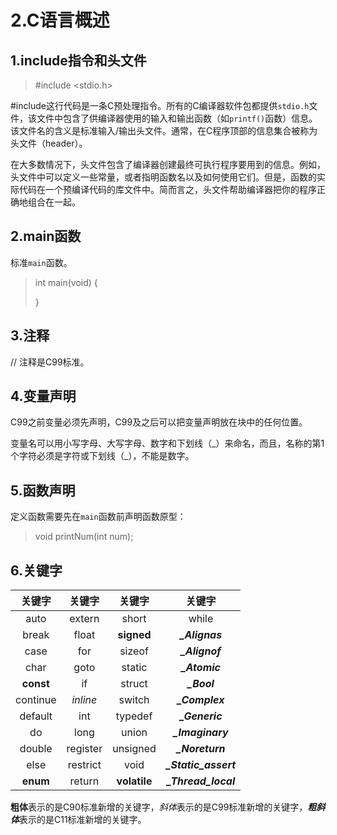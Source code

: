 # 2.C语言概述

## 1.include指令和头文件

> \#include <stdio.h>

\#include这行代码是一条C预处理指令。所有的C编译器软件包都提供`stdio.h`文件，该文件中包含了供编译器使用的输入和输出函数（如`printf()`函数）信息。该文件名的含义是标准输入/输出头文件。通常，在C程序顶部的信息集合被称为头文件（header）。

在大多数情况下，头文件包含了编译器创建最终可执行程序要用到的信息。例如，头文件中可以定义一些常量，或者指明函数名以及如何使用它们。但是，函数的实际代码在一个预编译代码的库文件中。简而言之，头文件帮助编译器把你的程序正确地组合在一起。

## 2.main函数
标准`main`函数。
> int main(void) {
>
> }

## 3.注释

// 注释是C99标准。

## 4.变量声明

C99之前变量必须先声明，C99及之后可以把变量声明放在块中的任何位置。

变量名可以用小写字母、大写字母、数字和下划线（\_）来命名，而且，名称的第1个字符必须是字符或下划线（\_），不能是数字。

## 5.函数声明

定义函数需要先在`main`函数前声明函数原型：

> void printNum(int num);

## 6.关键字

|  关键字   |  关键字  |    关键字    |        关键字        |
| :-------: | :------: | :----------: | :------------------: |
|   auto    |  extern  |    short     |        while         |
|   break   |  float   |  **signed**  |    ***_Alignas***    |
|   case    |   for    |    sizeof    |    ***_Alignof***    |
|   char    |   goto   |    static    |    ***_Atomic***     |
| **const** |    if    |    struct    |     ***_Bool***      |
| continue  | *inline* |    switch    |    ***_Complex***    |
|  default  |   int    |   typedef    |    ***_Generic***    |
|    do     |   long   |    union     |   ***_Imaginary***   |
|  double   | register |   unsigned   |   ***_Noreturn***    |
|   else    | restrict |     void     | ***_Static_assert*** |
| **enum**  |  return  | **volatile** | ***_Thread_local***  |

**粗体**表示的是C90标准新增的关键字，*斜体*表示的是C99标准新增的关键字，***粗斜体***表示的是C11标准新增的关键字。
